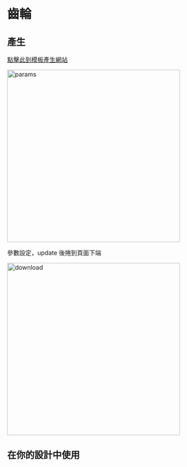 # 齒輪

## 產生

[點擊此到模板產生網站](https://evolventdesign.com/pages/spur-gear-generator)

<img src="http://nandemoi.github.io/zl111/gear/params.png" alt="params" height="400"/>

參數設定，update 後捲到頁面下端

<img src="http://nandemoi.github.io/zl111/gear/download.png" alt="download" height="400"/>

## 在你的設計中使用